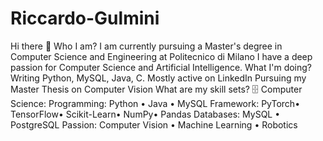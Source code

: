 # Riccardo-Gulmini
Hi there 👋
Who I am?
I am currently pursuing a Master's degree in Computer Science and Engineering at Politecnico di Milano
I have a deep passion for Computer Science and Artificial Intelligence.
What I'm doing?
Writing Python, MySQL, Java, C.
Mostly active on LinkedIn
Pursuing my Master Thesis on Computer Vision
What are my skill sets?
🗄️ Computer Science:
Programming: Python • Java • MySQL
Framework:  PyTorch• TensorFlow• Scikit-Learn• NumPy• Pandas
Databases: MySQL • PostgreSQL
Passion: Computer Vision • Machine Learning • Robotics
